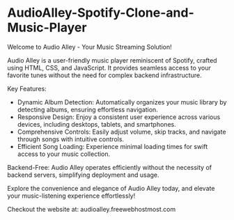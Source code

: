 # AudioAlley-Spotify-Clone-and-Music-Player

Welcome to Audio Alley - Your Music Streaming Solution!

Audio Alley is a user-friendly music player reminiscent of Spotify, crafted using HTML, CSS, and JavaScript. It provides seamless access to your favorite tunes without the need for complex backend infrastructure.

Key Features:
- Dynamic Album Detection: Automatically organizes your music library by detecting albums, ensuring effortless navigation.
- Responsive Design: Enjoy a consistent user experience across various devices, including desktops, tablets, and smartphones.
- Comprehensive Controls: Easily adjust volume, skip tracks, and navigate through songs with intuitive controls.
- Efficient Song Loading: Experience minimal loading times for swift access to your music collection.

Backend-Free: Audio Alley operates efficiently without the necessity of backend servers, simplifying deployment and usage.

Explore the convenience and elegance of Audio Alley today, and elevate your music-listening experience effortlessly!

Checkout the website at: audioalley.freewebhostmost.com
